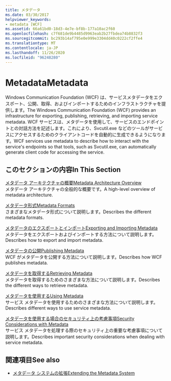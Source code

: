 ```yaml
---
title: メタデータ
ms.date: 03/30/2017
helpviewer_keywords:
- metadata [WCF]
ms.assetid: 66a61bd0-18d3-4e7e-bf8b-177a10ac2f60
ms.openlocfilehash: c7f681de9b4485d9963eab2b27fbdea74b8832f3
ms.sourcegitcommit: bc293b14af795e0e999e3304dd40c0222cf2ffe4
ms.translationtype: MT
ms.contentlocale: ja-JP
ms.lasthandoff: 11/26/2020
ms.locfileid: "96248280"
---
```

# <a name="metadata"></a><span data-ttu-id="41fb6-102">Metadata</span><span class="sxs-lookup"><span data-stu-id="41fb6-102">Metadata</span></span>

<span data-ttu-id="41fb6-103">Windows Communication Foundation (WCF) は、サービスメタデータをエクスポート、公開、取得、およびインポートするためのインフラストラクチャを提供します。</span><span class="sxs-lookup"><span data-stu-id="41fb6-103">The Windows Communication Foundation (WCF) provides an infrastructure for exporting, publishing, retrieving, and importing service metadata.</span></span> <span data-ttu-id="41fb6-104">WCF サービスは、メタデータを使用して、サービスのエンドポイントとの対話方法を記述します。これにより、Svcutil.exe などのツールがサービスにアクセスするためのクライアントコードを自動的に生成できるようになります。</span><span class="sxs-lookup"><span data-stu-id="41fb6-104">WCF services use metadata to describe how to interact with the service's endpoints so that tools, such as Svcutil.exe, can automatically generate client code for accessing the service.</span></span>  
  
## <a name="in-this-section"></a><span data-ttu-id="41fb6-105">このセクションの内容</span><span class="sxs-lookup"><span data-stu-id="41fb6-105">In This Section</span></span>  

 [<span data-ttu-id="41fb6-106">メタデータ アーキテクチャの概要</span><span class="sxs-lookup"><span data-stu-id="41fb6-106">Metadata Architecture Overview</span></span>](metadata-architecture-overview.md)  
 <span data-ttu-id="41fb6-107">メタデータ アーキテクチャの全般的な概要です。</span><span class="sxs-lookup"><span data-stu-id="41fb6-107">A high-level overview of metadata architecture.</span></span>  
  
 [<span data-ttu-id="41fb6-108">メタデータ形式</span><span class="sxs-lookup"><span data-stu-id="41fb6-108">Metadata Formats</span></span>](metadata-formats.md)  
 <span data-ttu-id="41fb6-109">さまざまなメタデータ形式について説明します。</span><span class="sxs-lookup"><span data-stu-id="41fb6-109">Describes the different metadata formats.</span></span>  
  
 [<span data-ttu-id="41fb6-110">メタデータのエクスポートとインポート</span><span class="sxs-lookup"><span data-stu-id="41fb6-110">Exporting and Importing Metadata</span></span>](exporting-and-importing-metadata.md)  
 <span data-ttu-id="41fb6-111">メタデータをエクスポートおよびインポートする方法について説明します。</span><span class="sxs-lookup"><span data-stu-id="41fb6-111">Describes how to export and import metadata.</span></span>  
  
 [<span data-ttu-id="41fb6-112">メタデータの公開</span><span class="sxs-lookup"><span data-stu-id="41fb6-112">Publishing Metadata</span></span>](publishing-metadata.md)  
 <span data-ttu-id="41fb6-113">WCF がメタデータを公開する方法について説明します。</span><span class="sxs-lookup"><span data-stu-id="41fb6-113">Describes how WCF publishes metadata.</span></span>  
  
 [<span data-ttu-id="41fb6-114">メタデータを取得する</span><span class="sxs-lookup"><span data-stu-id="41fb6-114">Retrieving Metadata</span></span>](retrieving-metadata.md)  
 <span data-ttu-id="41fb6-115">メタデータを取得するためのさまざまな方法について説明します。</span><span class="sxs-lookup"><span data-stu-id="41fb6-115">Describes the different ways to retrieve metadata.</span></span>  
  
 [<span data-ttu-id="41fb6-116">メタデータを使用する</span><span class="sxs-lookup"><span data-stu-id="41fb6-116">Using Metadata</span></span>](using-metadata.md)  
 <span data-ttu-id="41fb6-117">サービス メタデータを使用するためのさまざまな方法について説明します。</span><span class="sxs-lookup"><span data-stu-id="41fb6-117">Describes different ways to use service metadata.</span></span>  
  
 [<span data-ttu-id="41fb6-118">メタデータを使用する場合のセキュリティ上の考慮事項</span><span class="sxs-lookup"><span data-stu-id="41fb6-118">Security Considerations with Metadata</span></span>](security-considerations-with-metadata.md)  
 <span data-ttu-id="41fb6-119">サービス メタデータを処理する際のセキュリティ上の重要な考慮事項について説明します。</span><span class="sxs-lookup"><span data-stu-id="41fb6-119">Describes important security considerations when dealing with service metadata.</span></span>  
  
## <a name="see-also"></a><span data-ttu-id="41fb6-120">関連項目</span><span class="sxs-lookup"><span data-stu-id="41fb6-120">See also</span></span>

- [<span data-ttu-id="41fb6-121">メタデータ システムの拡張</span><span class="sxs-lookup"><span data-stu-id="41fb6-121">Extending the Metadata System</span></span>](../extending/extending-the-metadata-system.md)
